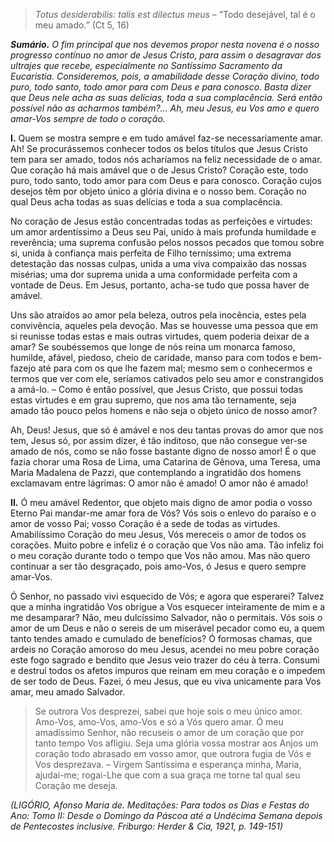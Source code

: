 > *Totus desiderabilis: talis est dilectus meus* – “Todo desejável, tal é o meu amado.” (Ct 5, 16)

***Sumário.** O fim principal que nos devemos propor nesta novena é o nosso progresso contínuo no amor de Jesus Cristo, para assim o desagravar dos ultrajes que recebe, especialmente no Santíssimo Sacramento da Eucaristia. Consideremos, pois, a amabilidade desse Coração divino, todo puro, todo santo, todo amor para com Deus e para conosco. Basta dizer que Deus nele acha as suas delícias, toda a sua complacência. Será então possível não as acharmos também?… Ah, meu Jesus, eu Vos amo e quero amar-Vos sempre de todo o coração.*

**I.** Quem se mostra sempre e em tudo amável faz-se necessariamente amar. Ah! Se procurássemos conhecer todos os belos títulos que Jesus Cristo tem para ser amado, todos nós acharíamos na feliz necessidade de o amar. Que coração há mais amável que o de Jesus Cristo? Coração este, todo puro, todo santo, todo amor para com Deus e para conosco. Coração cujos desejos têm por objeto único a glória divina e o nosso bem. Coração no qual Deus acha todas as suas delícias e toda a sua complacência.

No coração de Jesus estão concentradas todas as perfeições e virtudes: um amor ardentíssimo a Deus seu Pai, unido à mais profunda humildade e reverência; uma suprema confusão pelos nossos pecados que tomou sobre si, unida à confiança mais perfeita de Filho terníssimo; uma extrema detestação das nossas culpas, unida a uma viva compaixão das nossas misérias; uma dor suprema unida a uma conformidade perfeita com a vontade de Deus. Em Jesus, portanto, acha-se tudo que possa haver de amável.

Uns são atraídos ao amor pela beleza, outros pela inocência, estes pela convivência, aqueles pela devoção. Mas se houvesse uma pessoa que em si reunisse todas estas e mais outras virtudes, quem poderia deixar de a amar? Se soubéssemos que longe de nós reina um monarca famoso, humilde, afável, piedoso, cheio de caridade, manso para com todos e bem-fazejo até para com os que lhe fazem mal; mesmo sem o conhecermos e termos que ver com ele, seríamos cativados pelo seu amor e constrangidos a amá-lo. – Como é então possível, que Jesus Cristo, que possui todas estas virtudes e em grau supremo, que nos ama tão ternamente, seja amado tão pouco pelos homens e não seja o objeto único de nosso amor?

Ah, Deus! Jesus, que só é amável e nos deu tantas provas do amor que nos tem, Jesus só, por assim dizer, é tão inditoso, que não consegue ver-se amado de nós, como se não fosse bastante digno de nosso amor! É o que fazia chorar uma Rosa de Lima, uma Catarina de Gênova, uma Teresa, uma Maria Madalena de Pazzi, que contemplando a ingratidão dos homens exclamavam entre lágrimas: O amor não é amado! O amor não é amado!

**II.** Ó meu amável Redentor, que objeto mais digno de amor podia o vosso Eterno Pai mandar-me amar fora de Vós? Vós sois o enlevo do paraíso e o amor de vosso Pai; vosso Coração é a sede de todas as virtudes. Amabilíssimo Coração do meu Jesus, Vós mereceis o amor de todos os corações. Muito pobre e infeliz é o coração que Vos não ama. Tão infeliz foi o meu coração durante todo o tempo que Vos não amou. Mas não quero continuar a ser tão desgraçado, pois amo-Vos, ó Jesus e quero sempre amar-Vos.

Ó Senhor, no passado vivi esquecido de Vós; e agora que esperarei? Talvez que a minha ingratidão Vos obrigue a Vos esquecer inteiramente de mim e a me desamparar? Não, meu dulcíssimo Salvador, não o permitais. Vós sois o amor de um Deus e não o sereis de um miserável pecador como eu, a quem tanto tendes amado e cumulado de benefícios? Ó formosas chamas, que ardeis no Coração amoroso do meu Jesus, acendei no meu pobre coração este fogo sagrado e bendito que Jesus veio trazer do céu à terra. Consumi e destruí todos os afetos impuros que reinam em meu coração e o impedem de ser todo de Deus. Fazei, ó meu Jesus, que eu viva unicamente para Vos amar, meu amado Salvador.

> Se outrora Vos desprezei, sabei que hoje sois o meu único amor. Amo-Vos, amo-Vos, amo-Vos e só a Vós quero amar. Ó meu amadíssimo Senhor, não recuseis o amor de um coração que por tanto tempo Vos afligiu. Seja uma glória vossa mostrar aos Anjos um coração todo abrasado em vosso amor, que outrora fugia de Vós e Vos desprezava. – Virgem Santíssima e esperança minha, Maria, ajudai-me; rogai-Lhe que com a sua graça me torne tal qual seu Coração me deseja.

*(LIGÓRIO, Afonso Maria de. Meditações: Para todos os Dias e Festas do Ano: Tomo II: Desde o Domingo da Páscoa até a Undécima Semana depois de Pentecostes inclusive. Friburgo: Herder & Cia, 1921, p. 149-151)*
